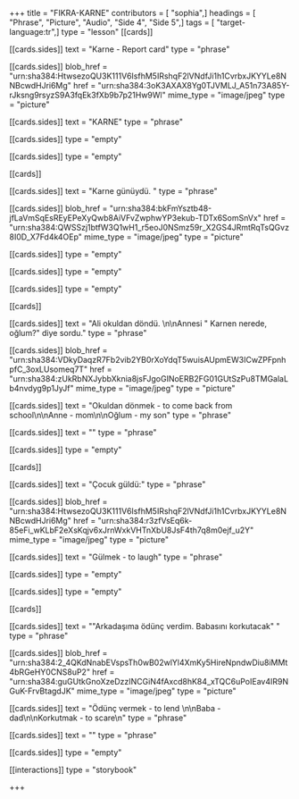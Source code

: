 +++
title = "FIKRA-KARNE"
contributors = [ "sophia",]
headings = [ "Phrase", "Picture", "Audio", "Side 4", "Side 5",]
tags = [ "target-language:tr",]
type = "lesson"
[[cards]]

[[cards.sides]]
text = "Karne - Report card"
type = "phrase"

[[cards.sides]]
blob_href = "urn:sha384:HtwsezoQU3K111V6IsfhM5IRshqF2lVNdfJi1h1CvrbxJKYYLe8NNBcwdHJri6Mg"
href = "urn:sha384:3oK3AXAX8Yg0TJVMLJ_A51n73A85Y-rJksng9rsyzS9A3fqEk3fXb9b7p21Hw9Wl"
mime_type = "image/jpeg"
type = "picture"

[[cards.sides]]
text = "KARNE"
type = "phrase"

[[cards.sides]]
type = "empty"

[[cards.sides]]
type = "empty"

[[cards]]

[[cards.sides]]
text = "Karne günüydü. "
type = "phrase"

[[cards.sides]]
blob_href = "urn:sha384:bkFmYsztb48-jfLaVmSqEsREyEPeXyQwb8AiVFvZwphwYP3ekub-TDTx6SomSnVx"
href = "urn:sha384:QWSSzj1btfW3Q1wH1_r5eoJ0NSmz59r_X2GS4JRmtRqTsQGvz8I0D_X7Fd4k4OEp"
mime_type = "image/jpeg"
type = "picture"

[[cards.sides]]
type = "empty"

[[cards.sides]]
type = "empty"

[[cards.sides]]
type = "empty"

[[cards]]

[[cards.sides]]
text = "Ali okuldan döndü. \n\nAnnesi \" Karnen nerede, oğlum?\" diye sordu."
type = "phrase"

[[cards.sides]]
blob_href = "urn:sha384:VDkyDaqzR7Fb2vib2YB0rXoYdqT5wuisAUpmEW3ICwZPFpnhpfC_3oxLUsomeq7T"
href = "urn:sha384:zUkRbNXJybbXknia8jsFJgoGINoERB2FG01GUtSzPu8TMGalaLb4nvdyg9p1JyJf"
mime_type = "image/jpeg"
type = "picture"

[[cards.sides]]
text = "Okuldan dönmek - to come back from school\n\nAnne - mom\n\nOğlum - my son"
type = "phrase"

[[cards.sides]]
text = ""
type = "phrase"

[[cards.sides]]
type = "empty"

[[cards]]

[[cards.sides]]
text = "Çocuk güldü:"
type = "phrase"

[[cards.sides]]
blob_href = "urn:sha384:HtwsezoQU3K111V6IsfhM5IRshqF2lVNdfJi1h1CvrbxJKYYLe8NNBcwdHJri6Mg"
href = "urn:sha384:r3zfVsEq6k-85eFi_wKLbF2eXsKqjv6xJrnWxkVHTnXbU8JsF4th7q8m0ejf_u2Y"
mime_type = "image/jpeg"
type = "picture"

[[cards.sides]]
text = "Gülmek - to laugh"
type = "phrase"

[[cards.sides]]
type = "empty"

[[cards.sides]]
type = "empty"

[[cards]]

[[cards.sides]]
text = "\"Arkadaşıma ödünç verdim. Babasını korkutacak\" "
type = "phrase"

[[cards.sides]]
blob_href = "urn:sha384:2_4QKdNnabEVspsTh0wB02wlYl4XmKy5HireNpndwDiu8iMMt4bRGeHY0CNS8uP2"
href = "urn:sha384:guGUtkGnoXzeDzzINCGiN4fAxcd8hK84_xTQC6uPoIEav4IR9NGuK-FrvBtagdJK"
mime_type = "image/jpeg"
type = "picture"

[[cards.sides]]
text = "Ödünç vermek - to lend \n\nBaba - dad\n\nKorkutmak - to scare\n"
type = "phrase"

[[cards.sides]]
text = ""
type = "phrase"

[[cards.sides]]
type = "empty"

[[interactions]]
type = "storybook"

+++
